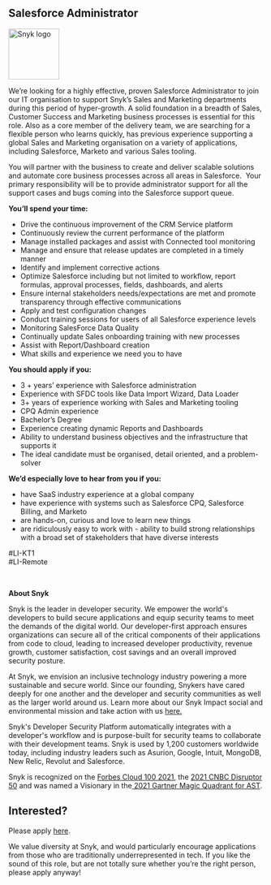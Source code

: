 Salesforce Administrator
---

<img src="https://res.cloudinary.com/snyk/image/upload/v1537345894/press-kit/brand/logo-black.png" width="100" alt="Snyk logo" />

<p><span style="font-weight: 400;">We’re looking for a highly effective, proven Salesforce Administrator to join our IT organisation to support Snyk’s Sales and Marketing departments during this period of hyper-growth. A solid foundation in a breadth of Sales, Customer Success and Marketing business processes is essential for this role. Also as a core member of the delivery team, we are searching for a flexible person who learns quickly, has previous experience supporting a global Sales and Marketing organisation on a variety of applications, including Salesforce, Marketo and various Sales tooling.</span></p>
<p><span style="font-weight: 400;">You will partner with the business to create and deliver scalable solutions and automate core business processes across all areas in Salesforce.&nbsp; Your primary responsibility will be to provide administrator support for all the support cases and bugs coming into the Salesforce support queue.&nbsp;</span></p>
<p><strong>You’ll spend your time:</strong></p>
<ul>
<li style="font-weight: 400;"><span style="font-weight: 400;">Drive the continuous improvement of the CRM Service platform</span></li>
<li style="font-weight: 400;"><span style="font-weight: 400;">Continuously review the current performance of the platform</span></li>
<li style="font-weight: 400;"><span style="font-weight: 400;">Manage installed packages and assist with Connected tool monitoring</span></li>
<li style="font-weight: 400;"><span style="font-weight: 400;">Manage and ensure that release updates are completed in a timely manner</span></li>
<li style="font-weight: 400;"><span style="font-weight: 400;">Identify and implement corrective actions</span></li>
<li style="font-weight: 400;"><span style="font-weight: 400;">Optimize Salesforce including but not limited to workflow, report formulas, approval processes, fields, dashboards, and alerts</span></li>
<li style="font-weight: 400;"><span style="font-weight: 400;">Ensure internal stakeholders needs/expectations are met and promote transparency through effective communications</span></li>
<li style="font-weight: 400;"><span style="font-weight: 400;">Apply and test configuration changes</span></li>
<li style="font-weight: 400;"><span style="font-weight: 400;">Conduct training sessions for users of all Salesforce experience levels</span></li>
<li style="font-weight: 400;"><span style="font-weight: 400;">Monitoring SalesForce Data Quality</span></li>
<li style="font-weight: 400;"><span style="font-weight: 400;">Continually update Sales onboarding training with new processes</span></li>
<li style="font-weight: 400;"><span style="font-weight: 400;">Assist with Report/Dashboard creation</span></li>
<li style="font-weight: 400;"><span style="font-weight: 400;">What skills and experience we need you to have</span></li>
</ul>
<p><strong>You should apply if you:</strong></p>
<ul>
<li style="font-weight: 400;"><span style="font-weight: 400;">3 + years’ experience with Salesforce administration</span></li>
<li style="font-weight: 400;"><span style="font-weight: 400;">Experience with SFDC tools like Data Import Wizard, Data Loader</span></li>
<li style="font-weight: 400;"><span style="font-weight: 400;">3+ years of experience working with Sales and Marketing tooling</span></li>
<li style="font-weight: 400;"><span style="font-weight: 400;">CPQ Admin experience</span></li>
<li style="font-weight: 400;"><span style="font-weight: 400;">Bachelor’s Degree</span></li>
<li style="font-weight: 400;"><span style="font-weight: 400;">Experience creating dynamic Reports and Dashboards</span></li>
<li style="font-weight: 400;"><span style="font-weight: 400;">Ability to understand business objectives and the infrastructure that supports it</span></li>
<li style="font-weight: 400;"><span style="font-weight: 400;">The ideal candidate must be organised, detail oriented, and a problem-solver</span></li>
</ul>
<p><strong>We’d especially love to hear from you if you:</strong></p>
<ul>
<li style="font-weight: 400;"><span style="font-weight: 400;">have SaaS industry experience at a global company</span></li>
<li style="font-weight: 400;"><span style="font-weight: 400;">have experience with systems such as Salesforce CPQ, Salesforce Billing, and Marketo</span></li>
<li style="font-weight: 400;"><span style="font-weight: 400;">are hands-on, curious and love to learn new things</span></li>
<li style="font-weight: 400;"><span style="font-weight: 400;">are ridiculously easy to work with - ability to build strong relationships with a broad set of stakeholders that have diverse interests</span></li>
</ul>
<p><span style="font-weight: 400;">#LI-KT1<br>#LI-Remote</span></p>
<p>&nbsp;</p><div class="content-conclusion"><p><strong>About Snyk</strong></p>
<p><span style="font-weight: 400;">Snyk is the leader in developer security. We empower the world's developers to build secure applications and equip security teams to meet the demands of the digital world. Our developer-first approach ensures organizations can secure all of the critical components of their applications from code to cloud, leading to increased developer productivity, revenue growth, customer satisfaction, cost savings and an overall improved security posture.&nbsp;</span></p>
<p><span style="font-weight: 400;">At Snyk, we envision an inclusive technology industry powering a more sustainable and secure world.</span> <span style="font-weight: 400;">Since our founding, Snykers have cared deeply for one another and the developer and security communities as well as the larger world around us. Learn more about our Snyk Impact social and environmental mission and take action with us </span><a href="https://snyk.io/about/snyk-impact/"><span style="font-weight: 400;">here.</span></a></p>
<p><span style="font-weight: 400;">Snyk's Developer Security Platform automatically integrates with a developer's workflow and is purpose-built for security teams to collaborate with their development teams. Snyk is used by 1,200 customers worldwide today, including industry leaders such as Asurion, Google, Intuit, MongoDB, New Relic, Revolut and Salesforce.</span></p>
<p><span style="font-weight: 400;">Snyk is recognized on the </span><a href="https://www.forbes.com/cloud100/#6f24b5ba5f94"><span style="font-weight: 400;">Forbes Cloud 100 2021</span></a><span style="font-weight: 400;">, the </span><a href="https://www.cnbc.com/2021/05/25/these-are-the-2021-cnbc-disruptor-50-companies.html"><span style="font-weight: 400;">2021 CNBC Disruptor 50</span></a><span style="font-weight: 400;"> and was named a Visionary in the</span><a href="https://snyk.io/blog/snyk-visionary-2021-gartner-magic-quadrant-for-ast/"><span style="font-weight: 400;"> 2021 Gartner Magic Quadrant for AST</span></a><span style="font-weight: 400;">.</span></p></div>

Interested?
---

Please apply [here](https://boards.greenhouse.io/snyk/jobs/5808662002#app).

We value diversity at Snyk, and would particularly encourage applications from those who are traditionally underrepresented in tech.
If you like the sound of this role, but are not totally sure whether you’re the right person, please apply anyway!
